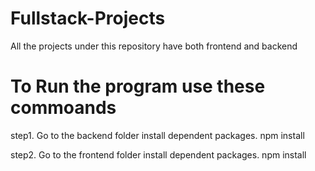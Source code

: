 # Fullstack-Projects
All the projects under this repository have both frontend and backend 


# To Run the program use these commoands

step1. Go to the backend folder install dependent packages. 
        npm install

step2. Go to the frontend folder install dependent packages.
        npm install
